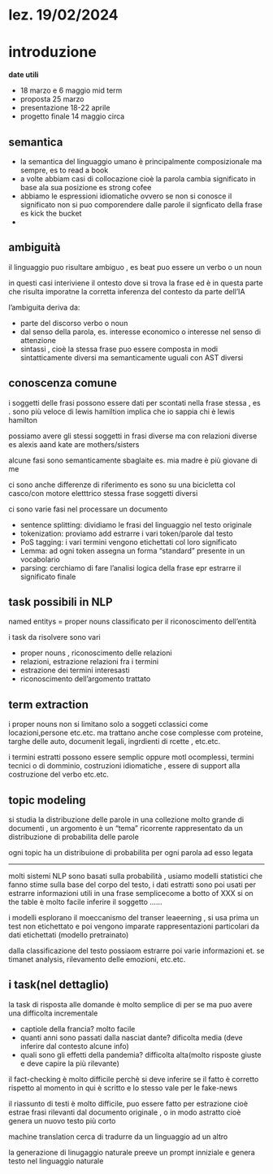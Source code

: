 # lez. 19/02/2024

# introduzione

**date utili**

- 18 marzo e 6 maggio mid term
- proposta 25 marzo
- presentazione 18-22 aprile
- progetto finale  14 maggio circa

## semantica

- la semantica del linguaggio umano è principalmente composizionale ma sempre, es to read a book
- a volte abbiam casi di collocazione cioè la parola cambia significato in base ala sua posizione es strong cofee
- abbiamo le espressioni idiomatiche ovvero se non si conosce il significato non si puo comporendere dalle parole il signficato della frase es kick the bucket
- 

## ambiguità

il linguaggio puo risultare ambiguo , es beat puo essere un verbo o un noun

in questi casi interiviene il ontesto dove si trova la frase ed è in questa parte che risulta imporatne la corretta inferenza del contesto da parte dell’IA

l’ambiguita deriva da:

- parte del discorso verbo o noun
- dal senso della parola, es. interesse economico o interesse nel senso di attenzione
- sintassi , cioè la stessa frase puo essere composta in modi sintatticamente diversi ma semanticamente uguali con AST diversi

## conoscenza comune

i soggetti delle frasi possono essere dati per scontati nella frase stessa , es . sono più veloce di lewis hamiltion implica che io sappia chi è lewis hamilton

possiamo avere gli stessi soggetti in frasi diverse ma con relazioni diverse es alexis aand kate are mothers/sisters 

alcune fasi sono semanticamente sbaglaite es. mia madre è più giovane di me

ci sono anche differenze di riferimento es sono su una bicicletta col casco/con motore eletttrico stessa frase soggetti diversi

ci sono varie fasi nel processare un documento

- sentence splitting: dividiamo le frasi del linguaggio nel testo originale
- tokenization: proviamo add estrarre i vari token/parole dal testo
- PoS tagging: i vari termini vengono etichettati col loro significato
- Lemma: ad ogni token assegna un forma “standard” presente in un vocabolario
- parsing: cerchiamo di fare l’analisi logica della frase epr estrarre il significato finale

## task possibili in NLP

named entitys = proper nouns classificato per il riconoscimento dell’entità

i task da risolvere sono vari

- proper nouns , riconoscimento delle relazioni
- relazioni, estrazione relazioni fra i termini
- estrazione dei termini interesasti
- riconoscimento dell’argomento trattato

## term extraction

i proper nouns non si limitano solo a soggeti cclassici come locazioni,persone etc.etc. ma trattano anche cose complesse com proteine, targhe delle auto, documenit legali, ingrdienti di rcette , etc.etc.

i termini estratti possono essere semplic oppure motl ocomplessi, termini tecnici o di domminio, costruzioni idiomatiche , essere di support alla costruzione del verbo etc.etc.

## topic modeling

si studia la distribuzione delle parole in una collezione molto grande di documenti , un argomento è un “tema” ricorrente rappresentato da un distribuzione di probabilita delle parole

ogni topic ha un distribuione di probabilita per ogni parola ad esso legata

---

molti sistemi NLP sono basati sulla probabilità , usiamo modelli statistici che fanno stime sulla base del corpo del testo, i dati estratti sono poi usati per estrarre informazioni utili in una frase semplicecome a botto of XXX si on the table è molto facile inferire il soggetto  ……

i modelli esplorano il moeccanismo del transer leaeerning , si usa prima un test non etichettato e poi vengono imparate rappresentazioni particolari da dati etichettati (modello pretrainato)

dalla classificazione del testo possiaom estrarre poi varie informazioni et. se timanet analysis, rilevamento delle emozioni, etc.etc.

## i task(nel dettaglio)

la task di risposta alle domande è molto semplice di per se ma puo avere una difficolta incrementale 

- captiole della francia? molto facile
- quanti anni sono passati dalla nasciat dante? dificolta media (deve inferire dal contesto alcune info)
- quali sono gli effetti della pandemia? difficolta alta(molto risposte giuste e deve capire la più rilevante)

il fact-checking è molto difficile perchè si deve inferire se il fatto è corretto rispetto al momento in qui è scritto e lo stesso vale per le fake-news

il riassunto di testi è molto difficile, puo essere fatto per estrazione cioè estrae frasi rilevanti dal documento originale , o in modo astratto cioè genera un nuovo testo più corto 

machine translation cerca di tradurre da un linguaggio ad un  altro

la generazione di linugaggio naturale preeve un prompt inniziale e genera testo nel linguaggio naturale
